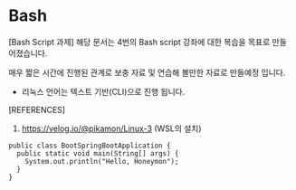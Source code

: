 # Bash
[Bash Script 과제]
해당 문서는 4번의 Bash script 강좌에 대한 복습을 목표로 만들어졌습니다.

매우 짧은 시간에 진행된 관계로 보충 자료 및 연습해 볼만한 자료로 만들예정 입니다.



- 리눅스 언어는 텍스트 기반(CLI)으로 진행 됩니다.






[REFERENCES]
1. https://velog.io/@pikamon/Linux-3 (WSL의 설치)

```
public class BootSpringBootApplication {
  public static void main(String[] args) {
    System.out.println("Hello, Honeymon");
  }
}
```
